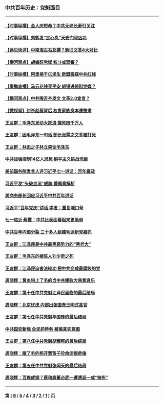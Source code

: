 ### 中共百年历史：党魁面目
---
#### [【时事纵横】金人庆短命？中共元老长寿引关注](../../pages/nf1176107/n13217934.md?09180430) 
#### [【时事纵横】刘鹤发“定心丸”天安门现凶兆](../../pages/nf1176107/n13215416.md?09180430) 
#### [【远见快评】中南海左右互搏？新旧文革4大对比](../../pages/nf1176107/n13214745.md?09180430) 
#### [【横河观点】胡编怼党媒 权斗或双簧？](../../pages/nf1176107/n13210864.md?09180430) 
#### [【时事纵横】阿里捐千亿求生 欧盟狠踩中共红线](../../pages/nf1176107/n13206431.md?09180430) 
#### [【秦鹏直播】马云花钱买平安 胡锡进怒怼党媒？](../../pages/nf1176107/n13206392.md?09180430) 
#### [【横河观点】中共喉舌齐发文 文革2.0宣言？](../../pages/nf1176107/n13201248.md?09180430) 
#### [【微视频】封杀赵薇背后 权贵家族资本遭整肃](../../pages/nf1176107/n13197798.md?09180430) 
#### [王友群：毛泽东发动大跃进 饿死四千万人](../../pages/nf1176107/n13177158.md?09180430) 
#### [王友群：因毛泽东一句话 部长张霖之文革被打死](../../pages/nf1176107/n13161711.md?09180430) 
#### [王友群：林彪之子林立果论毛泽东](../../pages/nf1176107/n13128622.md?09180430) 
#### [中共加强控制14亿人思想 躺平主义挑战洗脑](../../pages/nf1176107/n13094299.md?09180430) 
#### [美前国务院发言人评习近平七一讲话：百年暴政](../../pages/nf1176107/n13066986.md?09180430) 
#### [习近平发“头破血流”威胁 蓬佩奥解析](../../pages/nf1176107/n13063604.md?09180430) 
#### [美商务部长回应习近平中共百年讲话](../../pages/nf1176107/n13062903.md?09180430) 
#### [习近平“百年党庆”讲话 学者：重复喊口号](../../pages/nf1176107/n13061411.md?09180430) 
#### [七一临近 蔡霞：中共比表面看起来更脆弱](../../pages/nf1176107/n13056418.md?09180430) 
#### [中共百年内部分裂 三十多人组建毛派新党被抓](../../pages/nf1176107/n13044023.md?09180430) 
#### [王友群：江泽民是中共最黑恶势力的“黑老大”](../../pages/nf1176107/n13022180.md?09180430) 
#### [王友群：毛泽东的接班人刘少奇之死](../../pages/nf1176107/n12991772.md?09180430) 
#### [王友群：江泽民迫害法轮功 把中共变成最腐败的党](../../pages/nf1176107/n12947347.md?09180430) 
#### [周晓辉：黄炎培上了毛的当中共建政大典奏哀乐](../../pages/nf1176107/n12942780.md?09180430) 
#### [王友群：第十任中共党魁江泽民面临的最后结局](../../pages/nf1176107/n12933748.md?09180430) 
#### [周晓辉：北京忧虑 内部出张国焘王明式高官](../../pages/nf1176107/n12931709.md?09180430) 
#### [王友群：第七任中共党魁华国锋的最后结局](../../pages/nf1176107/n12918457.md?09180430) 
#### [中共国安新规 全民抓特务 被揭真实意图](../../pages/nf1176107/n12911615.md?09180430) 
#### [王友群：第八任中共党魁胡耀邦的最后结局](../../pages/nf1176107/n12902918.md?09180430) 
#### [周晓辉：跟了毛的杨开慧贺子珍命运很悲催](../../pages/nf1176107/n12877804.md?09180430) 
#### [王友群：第五任中共党魁张闻天的最后结局](../../pages/nf1176107/n12865420.md?09180430) 
#### [周晓辉：百炼成钢？蔡和森董必武一遭遣返一成“抹布”](../../pages/nf1176107/n12854806.md?09180430) 

---
#### 第 [ [6](./6.md?09180430) / [5](./5.md?09180430) / [4](./4.md?09180430) / [3](./3.md?09180430) / [2](./2.md?09180430) / [1](./1.md?09180430) ] 页
